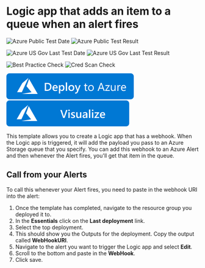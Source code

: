 # Logic app that adds an item to a queue when an alert fires

![Azure Public Test Date](https://azurequickstartsservice.blob.core.windows.net/badges/201-alert-to-queue-with-logic-app/PublicLastTestDate.svg)
![Azure Public Test Result](https://azurequickstartsservice.blob.core.windows.net/badges/201-alert-to-queue-with-logic-app/PublicDeployment.svg)

![Azure US Gov Last Test Date](https://azurequickstartsservice.blob.core.windows.net/badges/201-alert-to-queue-with-logic-app/FairfaxLastTestDate.svg)
![Azure US Gov Last Test Result](https://azurequickstartsservice.blob.core.windows.net/badges/201-alert-to-queue-with-logic-app/FairfaxDeployment.svg)

![Best Practice Check](https://azurequickstartsservice.blob.core.windows.net/badges/201-alert-to-queue-with-logic-app/BestPracticeResult.svg)
![Cred Scan Check](https://azurequickstartsservice.blob.core.windows.net/badges/201-alert-to-queue-with-logic-app/CredScanResult.svg)

[![Deploy To Azure](https://raw.githubusercontent.com/Azure/azure-quickstart-templates/master/1-CONTRIBUTION-GUIDE/images/deploytoazure.svg?sanitize=true)](https://portal.azure.com/#create/Microsoft.Template/uri/https%3A%2F%2Fraw.githubusercontent.com%2FAzure%2Fazure-quickstart-templates%2Fmaster%2F201-alert-to-queue-with-logic-app%2Fazuredeploy.json)
[![Visualize](https://raw.githubusercontent.com/Azure/azure-quickstart-templates/master/1-CONTRIBUTION-GUIDE/images/visualizebutton.svg?sanitize=true)](http://armviz.io/#/?load=https%3A%2F%2Fraw.githubusercontent.com%2FAzure%2Fazure-quickstart-templates%2Fmaster%2F201-alert-to-queue-with-logic-app%2Fazuredeploy.json)

This template allows you to create a Logic app that has a webhook. When the
Logic app is triggered, it will add the payload you pass to an Azure Storage
queue that you specify. You can add this webhook to an Azure Alert and then
whenever the Alert fires, you'll get that item in the queue.

## Call from your Alerts

To call this whenever your Alert fires, you need to paste in the webhook URI
into the alert:

1. Once the template has completed, navigate to the resource group you deployed
   it to.
2. In the **Essentials** click on the **Last deployment** link.
3. Select the top deployment.
4. This should show you the Outputs for the deployment. Copy the output called
   **WebHookURI**.
5. Navigate to the alert you want to trigger the Logic app and select **Edit**.
6. Scroll to the bottom and paste in the **WebHook**.
7. Click save.
